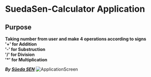 # SuedaSen-Calculator Application

## Purpose

**Taking number from user and make 4 operations according to signs** <br/>
**'+' for Addition** <br/>
**'-' for Substruction** <br/>
**'/' for Division** <br/>
**'*' for Multiplication** <br/>

***By [Süeda ŞEN](https://www.linkedin.com/in/süeda-ş-578a63150)*** 
![ApplicationScreen](https://i.hizliresim.com/ecmenQ.jpg)
